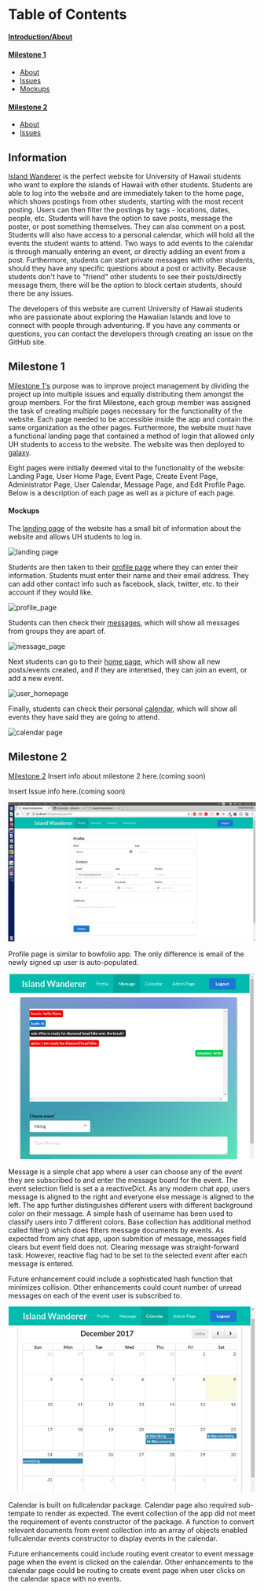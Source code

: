 <h1>Table of Contents</h1>
<h4><a href="#intro">Introduction/About</a></h4>
<h4><a href ="#milestone1">Milestone 1</a></h4>
<ul>
 <li><a href="#milestone1Info">About</a></li>
 <li><a href="#milestone1Issues">Issues</a></li>
 <li><a href="#milestone1Mockups">Mockups</a></li>
</ul>
<h4><a href="#milestone2">Milestone 2</a></h4>
<ul>
 <li><a href="#milestone2Info">About</a></li>
 <li><a href="#milestone2Issues">Issues</a></li>
</ul>

<h2 id="intro">Information</h2>
<p><a href="https://github.com/islandwanderer/islandwanderer">Island Wanderer</a> is the perfect website for University of Hawaii students who want to explore the islands of Hawaii with other students. Students are able to log into the website and are immediately taken to the home page, which shows postings from other students, starting with the most recent posting. Users can then filter the postings by tags - locations, dates, people, etc. Students will have the option to save posts, message the poster, or post something themselves. They can also comment on a post. Students will also have access to a personal calendar, which will hold all the events the student wants to attend. Two ways to add events to the calendar is through manually entering an event, or directly addiing an event from a post. Furthermore, students can start private messages with other students, should they have any specific questions about a post or activity. Because students don't have to "friend" other students to see their posts/directly message them, there will be the option to block certain students, should there be any issues. </p>
 
<p>The developers of this website are current University of Hawaii students who are passionate about exploring the Hawaiian Islands and love to connect with people through adventuring. If you have any comments or questions, you can contact the developers through creating an issue on the GitHub site.</p>

<h2 id="milestone1">Milestone 1</h2>

<p id="milestone1Info"><a href="https://github.com/islandwanderer/islandwanderer/projects/1">Milestone 1's</a> purpose was to improve project management by dividing the project up into multiple issues and equally distributing them amongst the group members. For the first Milestone, each group member was assigned the task of creating multiple pages necessary for the functionality of the website. Each page needed to be accessible inside the app and contain the same organization as the other pages. Furthermore, the website must have a functional landing page that contained a method of login that allowed only UH students to access to the website. The website was then deployed to <a href="https://galaxy.meteor.com/app/islandwanderer.meteorapp.com">galaxy</a>.</p>

<p id="milestone1Issues">Eight pages were initially deemed vital to the functionality of the website: Landing Page, User Home Page, Event Page, Create Event Page, Administrator Page, User Calendar, Message Page, and Edit Profile Page. Below is a description of each page as well as a picture of each page.</p>

<h4 id="milestone1Mockups">Mockups</h4>
The <a href="http://islandwanderer.meteorapp.com/">landing page</a> of the website has a small bit of information about the website and allows UH students to log in.<br>

![landing page](https://user-images.githubusercontent.com/31399883/33113157-fedcc01a-cefa-11e7-992c-01a8a5570fc8.png)<br>

Students are then taken to their <a href="http://islandwanderer.meteorapp.com/nmeinzen/profile">profile page</a> where they can enter their information. Students must enter their name and their email address. They can add other contact info such as facebook, slack, twitter, etc. to their account if they would like.

![profile_page](https://user-images.githubusercontent.com/31559898/33109277-c4de18c0-cee4-11e7-82ff-fe994366f4b2.png)<br>

Students can then check their <a href="http://islandwanderer.meteorapp.com/nmeinzen/message">messages</a>, which will show all messages from groups they are apart of.

![message_page](https://user-images.githubusercontent.com/31559898/33109276-c4b83ce0-cee4-11e7-8756-d4fef46c63eb.png)<br>

Next students can go to their <a href="http://islandwanderer.meteorapp.com/nmeinzen/home">home page</a>, which will show all new posts/events created, and if they are interetsed, they can join an event, or add a new event. 

![user_homepage](https://user-images.githubusercontent.com/31559898/33109275-c485dd9a-cee4-11e7-84f5-e752a1cb7797.png)

Finally, students can check their personal <a href="http://islandwanderer.meteorapp.com/nmeinzen/calendar">calendar</a>, which will show all events they have said they are going to attend.

![calendar page](https://user-images.githubusercontent.com/31399883/33113156-fec4f84a-cefa-11e7-8e05-fd0549ca1c19.png)<br>



<h2 id="milestone2">Milestone 2</h2>
 
<p id="milestone2Info"><a href="https://github.com/islandwanderer/islandwanderer/projects/2">Milestone 2</a> Insert info about milestone 2 here.(coming soon)</p>

<p id="milestone2Issues">Insert Issue info here.(coming soon)</p>

![profile_page](/images/profile.png)<br>

Profile page is similar to bowfolio app. The only difference is email of the newly signed up user is auto-populated. 

![message_page](./images/message.png)<br>

Message is a simple chat app where a user can choose any of the event they are subscribed to and enter the message board for the event. The event selection field is set a a reactiveDict. As any modern chat app, users message is aligned to the right and everyone else message is aligned to the left. The app further distinguishes different users with different background color on their message. A simple hash of username has been used to classify users into 7 different colors. Base collection has additional method called filter() which does filters message documents by events. As expected from any chat app, upon submition of message, messages field clears but event field does not. Clearing message was straight-forward task. However, reactive flag had to be set to the selected event after each message is entered.

Future enhancement could include a sophisticated hash function that minimizes collision. Other enhancements could count number of unread messages on each of the event user is subscribed to.

![calendar page](./images/calendar.png)<br>

Calendar is built on fullcalendar package. Calendar page also required sub-tempate to render as expected. The event collection of the app did not meet the requirement of events constructor of the package. A function to convert relevant documents from event collection into an array of objects enabled fullcalendar events constructor to display events in the calendar. 

Future enhancements could include routing event creator to event message page when the event is clicked on the calendar. Other enhancements to the calendar page could be routing to create event page when user clicks on the calendar space with no events.




